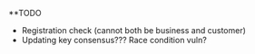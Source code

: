 **TODO
- Registration check (cannot both be business and customer)
- Updating key consensus??? Race condition vuln?
